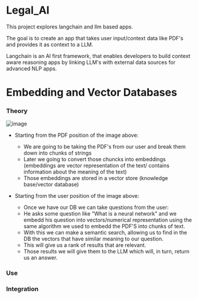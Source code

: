 # Legal_AI

This project explores langchain and llm based apps. 

The goal is to create an app that takes user input/context data like PDF's and provides it as context to a LLM. 

Langchain is an AI first framework, that enables developers to build context aware reasoning apps by linking LLM's with external data sources for advanced NLP apps.

# Embedding and Vector Databases

### Theory
  
 ![image](https://github.com/izzypt/Legal_AI/assets/73948790/ec397a70-1363-4bc1-a291-cb4ffb5f70d4)

- Starting from the PDF position of the image above:
  - We are going to be taking the PDF's from our user and break them down into chunks of strings
  - Later we going to convert those chuncks into embeddings (embeddings are vector representation of the text/ contains information about the meaning of the text)
  - Those embeddings are stored in a vector store (knowledge base/vector database)

- Starting from the user position of the image above:
  - Once we have our DB we can take questions from the user:
  - He asks some question like "What is a neural network" and we embedd his question into vectors/numerical representation using the same algorithm we used to embedd the PDF'S into chunks of text.
  - With this we can make a semantic search, allowing us to find in the DB the vectors that have similar meaning to our question.
  - This will give us a rank of results that are relevant.
  - Those results we will give them to the LLM which will, in turn, return us an answer.

### Use

### Integration
